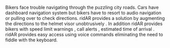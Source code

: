 Bikers face trouble navigating through the puzzling city roads. Cars have dashboard navigation system but bikers have to resort to audio navigation or pulling over to check directions. ridAR provides a solution by augmenting the directions to the helmet visor unobtrusively . In addition ridAR provides bikers with speed limit warnings , call alerts , estimated time of arrival . ridAR provides easy access using voice commands eliminating the need to fiddle with the keyboard.
